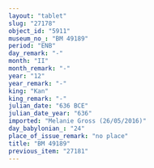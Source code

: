 ```yaml
---
layout: "tablet"
slug: "27178"
object_id: "5911"
museum_no_: "BM 49189"
period: "ENB"
day_remark: "-"
month: "II"
month_remark: "-"
year: "12"
year_remark: "-"
king: "Kan"
king_remark: "-"
julian_date: "636 BCE"
julian_date_year: "636"
imported: "Melanie Gross (26/05/2016)"
day_babylonian_: "24"
place_of_issue_remark: "no place"
title: "BM 49189"
previous_item: "27181"
---
```

